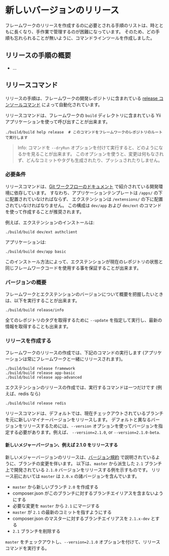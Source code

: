 新しいバージョンのリリース
==========================

フレームワークのリリースを作成するのに必要とされる手順のリストは、時とともに長くなり、手作業で管理するのが困難になっています。
そのため、どの手順も忘れられることが無いように、コマンドラインツールを作成しました。

リリースの手順の概要
--------------------

- ...

リリースコマンド
----------------

リリースの手順は、フレームワークの開発レポジトリに含まれている [release コンソールコマンド](../../build/controllers/ReleaseController.php) によって自動化されています。

リリースコマンドは、フレームワークの `build` ディレクトリに含まれている Yii アプリケーションを使って呼び出すことが出来ます。

    ./build/build help release  # このコマンドをフレームワークのレポジトリのルートで実行します

> Info: コマンドを `--dryRun` オプションを付けて実行すると、どのようになるかを見ることが出来ます。
> このオプションを使うと、変更は何もなされず、どんなコミットやタグも生成されたり、プッシュされたりしません。

### 必要条件

リリースコマンドは、[Git ワークフローのドキュメント](git-workflow.md#extensions) で紹介されている開発環境に依存しています。
すなわち、アプリケーションテンプレートは `/apps/` の下に配置されていなければならず、
エクステンションは `/extensions/` の下に配置されていなければなりません。
この構成は `dev/app` および `dev/ext` のコマンドを使って作成することが推奨されます。

例えば、エクステンションのインストールは:

    ./build/build dev/ext authclient

アプリケーションは:

    ./build/build dev/app basic

このインストール方法によって、エクステンションが現在のレポジトリの状態と同じフレームワークコードを使用する事を保証することが出来ます。

### バージョンの概要

フレームワークとエクステンションのバージョンについて概要を把握したいときは、以下を実行することが出来ます。

    ./build/build release/info

全てのレポジトリのタグを取得するために `--update` を指定して実行し、最新の情報を取得することも出来ます。

### リリースを作成する

フレームワークのリリースの作成では、下記のコマンドの実行します (アプリケーションは常にフレームワークと一緒にリリースされます)。

    ./build/build release framework
    ./build/build release app-basic
    ./build/build release app-advanced

エクステンションのリリースの作成では、実行するコマンドは一つだけです (例えば、redis なら)

    ./build/build release redis

リリースコマンドは、デフォルトでは、現在チェックアウトされているブランチを元に新しいマイナーバージョンをリリースします。
デフォルトと異なるバージョンをリリースするためには、`--version` オプションを使ってバージョンを指定する必要があります。例えば、
`--version=2.1.0`, or `--version=2.1.0-beta`.


#### 新しいメジャーバージョン、例えば 2.1.0 をリリースする

新しいメジャーバージョンのリリースは、[バージョン規約](versions.md) で説明されているように、ブランチの変更を伴います。
以下は、`master` から派生した `2.1` ブランチ上で開発されている `2.1.0` バージョンをリリースする例を示すものです。
リリース前においては `master` は `2.0.x` の諸バージョンを含んでいます。

- `master` から新しいブランチ `2.0` を作成する
- composer.json がこのブランチに対するブランチエイリアスを含まないようにする
- 必要な変更を `master` から `2.1` にマージする
- `master` が `2.1` の最新のコミットを指すようにする
- composer.json のマスターに対するブランチエイリアスを `2.1.x-dev` とする
- `2.1` ブランチを削除する

`master` をチェックアウトし、`--version=2.1.0` オプションを付けて、リリースコマンドを実行する。
